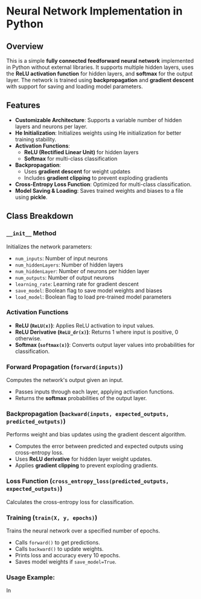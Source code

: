 # Neural Network Implementation in Python

## Overview
This is a simple **fully connected feedforward neural network** implemented in Python without external libraries. It supports multiple hidden layers, uses the **ReLU activation function** for hidden layers, and **softmax** for the output layer. The network is trained using **backpropagation** and **gradient descent** with support for saving and loading model parameters.

## Features
- **Customizable Architecture**: Supports a variable number of hidden layers and neurons per layer.
- **He Initialization**: Initializes weights using He initialization for better training stability.
- **Activation Functions**:
  - **ReLU (Rectified Linear Unit)** for hidden layers
  - **Softmax** for multi-class classification
- **Backpropagation**:
  - Uses **gradient descent** for weight updates
  - Includes **gradient clipping** to prevent exploding gradients
- **Cross-Entropy Loss Function**: Optimized for multi-class classification.
- **Model Saving & Loading**: Saves trained weights and biases to a file using **pickle**.

## Class Breakdown

### `__init__` Method
Initializes the network parameters:
- `num_inputs`: Number of input neurons
- `num_hiddenLayers`: Number of hidden layers
- `num_hiddenLayer`: Number of neurons per hidden layer
- `num_outputs`: Number of output neurons
- `learning_rate`: Learning rate for gradient descent
- `save_model`: Boolean flag to save model weights and biases
- `load_model`: Boolean flag to load pre-trained model parameters

### Activation Functions
- **ReLU (`ReLU(x)`)**: Applies ReLU activation to input values.
- **ReLU Derivative (`ReLU_dr(x)`)**: Returns 1 where input is positive, 0 otherwise.
- **Softmax (`softmax(x)`)**: Converts output layer values into probabilities for classification.

### Forward Propagation (`forward(inputs)`)
Computes the network's output given an input.
- Passes inputs through each layer, applying activation functions.
- Returns the **softmax** probabilities of the output layer.

### Backpropagation (`backward(inputs, expected_outputs, predicted_outputs)`)
Performs weight and bias updates using the gradient descent algorithm.
- Computes the error between predicted and expected outputs using cross-entropy loss.
- Uses **ReLU derivative** for hidden layer weight updates.
- Applies **gradient clipping** to prevent exploding gradients.

### Loss Function (`cross_entropy_loss(predicted_outputs, expected_outputs)`)
Calculates the cross-entropy loss for classification.

### Training (`train(X, y, epochs)`)
Trains the neural network over a specified number of epochs.
- Calls `forward()` to get predictions.
- Calls `backward()` to update weights.
- Prints loss and accuracy every 10 epochs.
- Saves model weights if `save_model=True`.

### Usage Example:
In 

